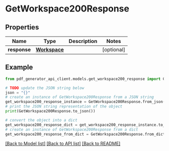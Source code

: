 # GetWorkspace200Response


## Properties

Name | Type | Description | Notes
------------ | ------------- | ------------- | -------------
**response** | [**Workspace**](Workspace.md) |  | [optional] 

## Example

```python
from pdf_generator_api_client.models.get_workspace200_response import GetWorkspace200Response

# TODO update the JSON string below
json = "{}"
# create an instance of GetWorkspace200Response from a JSON string
get_workspace200_response_instance = GetWorkspace200Response.from_json(json)
# print the JSON string representation of the object
print(GetWorkspace200Response.to_json())

# convert the object into a dict
get_workspace200_response_dict = get_workspace200_response_instance.to_dict()
# create an instance of GetWorkspace200Response from a dict
get_workspace200_response_from_dict = GetWorkspace200Response.from_dict(get_workspace200_response_dict)
```
[[Back to Model list]](../README.md#documentation-for-models) [[Back to API list]](../README.md#documentation-for-api-endpoints) [[Back to README]](../README.md)


